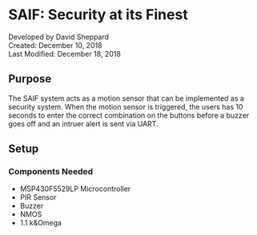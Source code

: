 # SAIF: Security at its Finest
Developed by David Sheppard<br>
Created: December 10, 2018<br>
Last Modified: December 18, 2018
## Purpose
The SAIF system acts as a motion sensor that can be implemented as a security system. When the motion sensor is triggered, the users has 10 seconds to enter the correct combination on the buttons before a buzzer goes off and an intruer alert is sent via UART.
## Setup
### Components Needed
* MSP430F5529LP Microcontroller
* PIR Sensor
* Buzzer
* NMOS
* 1.1 k<TD>&Omega</TD>

